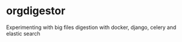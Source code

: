 # orgdigestor
Experimenting with big files digestion with docker, django, celery and elastic search
